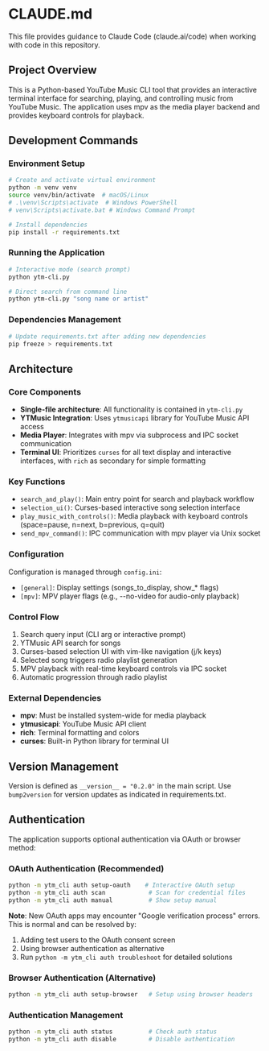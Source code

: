 # CLAUDE.md

This file provides guidance to Claude Code (claude.ai/code) when working with code in this repository.

## Project Overview

This is a Python-based YouTube Music CLI tool that provides an interactive terminal interface for searching, playing, and controlling music from YouTube Music. The application uses mpv as the media player backend and provides keyboard controls for playback.

## Development Commands

### Environment Setup
```bash
# Create and activate virtual environment
python -m venv venv
source venv/bin/activate  # macOS/Linux
# .\venv\Scripts\activate  # Windows PowerShell
# venv\Scripts\activate.bat # Windows Command Prompt

# Install dependencies
pip install -r requirements.txt
```

### Running the Application
```bash
# Interactive mode (search prompt)
python ytm-cli.py

# Direct search from command line
python ytm-cli.py "song name or artist"
```

### Dependencies Management
```bash
# Update requirements.txt after adding new dependencies
pip freeze > requirements.txt
```

## Architecture

### Core Components

- **Single-file architecture**: All functionality is contained in `ytm-cli.py`
- **YTMusic Integration**: Uses `ytmusicapi` library for YouTube Music API access
- **Media Player**: Integrates with mpv via subprocess and IPC socket communication
- **Terminal UI**: Prioritizes `curses` for all text display and interactive interfaces, with `rich` as secondary for simple formatting

### Key Functions

- `search_and_play()`: Main entry point for search and playback workflow
- `selection_ui()`: Curses-based interactive song selection interface  
- `play_music_with_controls()`: Media playback with keyboard controls (space=pause, n=next, b=previous, q=quit)
- `send_mpv_command()`: IPC communication with mpv player via Unix socket

### Configuration

Configuration is managed through `config.ini`:
- `[general]`: Display settings (songs_to_display, show_* flags)
- `[mpv]`: MPV player flags (e.g., --no-video for audio-only playback)

### Control Flow

1. Search query input (CLI arg or interactive prompt)
2. YTMusic API search for songs
3. Curses-based selection UI with vim-like navigation (j/k keys)
4. Selected song triggers radio playlist generation
5. MPV playback with real-time keyboard controls via IPC socket
6. Automatic progression through radio playlist

### External Dependencies

- **mpv**: Must be installed system-wide for media playback
- **ytmusicapi**: YouTube Music API client
- **rich**: Terminal formatting and colors
- **curses**: Built-in Python library for terminal UI

## Version Management

Version is defined as `__version__ = "0.2.0"` in the main script. Use `bump2version` for version updates as indicated in requirements.txt.

## Authentication

The application supports optional authentication via OAuth or browser method:

### OAuth Authentication (Recommended)
```bash
python -m ytm_cli auth setup-oauth    # Interactive OAuth setup
python -m ytm_cli auth scan            # Scan for credential files
python -m ytm_cli auth manual          # Show setup manual
```

**Note**: New OAuth apps may encounter "Google verification process" errors. This is normal and can be resolved by:
1. Adding test users to the OAuth consent screen
2. Using browser authentication as alternative
3. Run `python -m ytm_cli auth troubleshoot` for detailed solutions

### Browser Authentication (Alternative)
```bash
python -m ytm_cli auth setup-browser   # Setup using browser headers
```

### Authentication Management
```bash
python -m ytm_cli auth status          # Check auth status
python -m ytm_cli auth disable         # Disable authentication
```